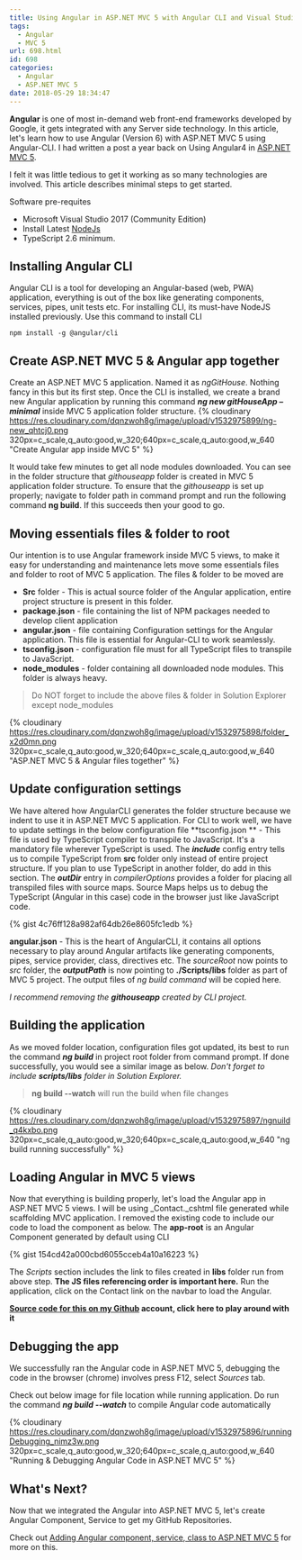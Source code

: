 ```yaml
---
title: Using Angular in ASP.NET MVC 5 with Angular CLI and Visual Studio 2017
tags:
  - Angular
  - MVC 5
url: 698.html
id: 698
categories:
  - Angular
  - ASP.NET MVC 5
date: 2018-05-29 18:34:47
---
```


**Angular** is one of most in-demand web front-end frameworks developed by Google, it gets integrated with any Server side technology. 
In this article, let's learn how to use Angular (Version 6) with ASP.NET MVC 5 using Angular-CLI. I had written a post a year back on Using Angular4 in [ASP.NET MVC 5](https://www.mithunvp.com/using-angular-2-asp-net-mvc-5-visual-studio/).
 
 I felt it was little tedious to get it working as so many technologies are involved. This article describes minimal steps to get started.

 Software pre-requites

*   Microsoft Visual Studio 2017 (Community Edition)
*   Install Latest [NodeJs](https://nodejs.org/en/)
*   TypeScript 2.6 minimum.

Installing Angular CLI
----------------------

Angular CLI is a tool for developing an Angular-based (web, PWA) application, everything is out of the box like generating components, services, pipes, unit tests etc.
 For installing CLI, its must-have NodeJS installed previously. Use this command to install CLI

``` npm install -g @angular/cli ```

Create ASP.NET MVC 5 & Angular app together
-------------------------------------------

Create an ASP.NET MVC 5 application. Named it as _ngGitHouse_. Nothing fancy in this but its first step.
 Once the CLI is installed, we create a brand new Angular application by running this command **_ng new gitHouseApp –minimal_** inside MVC 5 application folder structure. {% cloudinary https://res.cloudinary.com/dqnzwoh8g/image/upload/v1532975899/ng-new_qhtcj0.png 320px=c_scale,q_auto:good,w_320;640px=c_scale,q_auto:good,w_640 "Create Angular app inside MVC 5" %}
 
It would take few minutes to get all node modules downloaded. You can see in the folder structure that _githouseapp_ folder is created in MVC 5 application folder structure.
To ensure that the _githouseapp_ is set up properly; navigate to folder path in command prompt and run the following command **ng build**. If this succeeds then your good to go.

Moving essentials files & folder to root
----------------------------------------

Our intention is to use Angular framework inside MVC 5 views, to make it easy for understanding and maintenance lets move some essentials files and folder to root of MVC 5 application. The files & folder to be moved are

*   **Src** folder - This is actual source folder of the Angular application, entire project structure is present in this folder.
*   **package.json** \- file containing the list of NPM packages needed to develop client application
*   **angular.json** \- file containing Configuration settings for the Angular application. This file is essential for Angular-CLI to work seamlessly.
*   **tsconfig.json** \- configuration file must for all TypeScript files to transpile to JavaScript.
*   **node_modules** \- folder containing all downloaded node modules. This folder is always heavy.

> Do NOT forget to include the above files & folder in Solution Explorer except node_modules

{% cloudinary https://res.cloudinary.com/dqnzwoh8g/image/upload/v1532975898/folder_x2d0mn.png 320px=c_scale,q_auto:good,w_320;640px=c_scale,q_auto:good,w_640 "ASP.NET MVC 5 & Angular files together" %}  

Update configuration settings
-----------------------------

We have altered how AngularCLI generates the folder structure because we indent to use it in ASP.NET MVC 5 application. 
For CLI to work well, we have to update settings in the below configuration file **tsconfig.json ** - This file is used by TypeScript compiler to transpile to JavaScript. It's a mandatory file wherever TypeScript is used. 
The _**include**_ config entry tells us to compile TypeScript from **src** folder only instead of entire project structure. If you plan to use TypeScript in another folder, do add in this section. 
The _**outDir**_ entry in _compilerOptions_ provides a folder for placing all transpiled files with source maps. Source Maps helps us to debug the TypeScript (Angular in this case) code in the browser just like JavaScript code.


{% gist 4c76ff128a982af64db26e8605fc1edb %}


**angular.json** - This is the heart of AngularCLI, it contains all options necessary to play around Angular artifacts like generating components, pipes, service provider, class, directives etc. 
The _sourceRoot_ now points to _src_ folder, the _**outputPath**_ is now pointing to **./Scripts/libs** folder as part of MVC 5 project. The output files of _ng build command_ will be copied here.
 
 _I recommend removing the **githouseapp** created by CLI project._

**Building the application**
----------------------------

As we moved folder location, configuration files got updated, its best to run the command _**ng build**_ in project root folder from command prompt. 
If done successfully, you would see a similar image as below. _Don't forget to include **scripts/libs** folder in Solution Explorer._

> **ng build --watch** will run the build when file changes

{% cloudinary https://res.cloudinary.com/dqnzwoh8g/image/upload/v1532975897/ngnuild_q4kxbo.png 320px=c_scale,q_auto:good,w_320;640px=c_scale,q_auto:good,w_640 "ng build running successfully" %}

Loading Angular in MVC 5 views
------------------------------

Now that everything is building properly, let's load the Angular app in ASP.NET MVC 5 views. I will be using _Contact._cshtml file generated while scaffolding MVC application. I removed the existing code to include our code to load the component as below. The **app-root** is an Angular Component generated by default using CLI

{% gist 154cd42a000cbd6055cceb4a10a16223 %}

The _Scripts_ section includes the link to files created in **libs** folder run from above step. 
**The JS files referencing order is important here.** Run the application, click on the Contact link on the navbar to load the Angular.

**[Source code for this on my Github](https://github.com/mithunvp/ngGitHouse) account, click here to play around with it**

Debugging the app
-----------------

We successfully ran the Angular code in ASP.NET MVC 5, debugging the code in the browser (chrome) involves press F12, select _Sources_ tab. 

Check out below image for file location while running application. Do run the command _**ng build --watch**_ to compile Angular code automatically 

{% cloudinary https://res.cloudinary.com/dqnzwoh8g/image/upload/v1532975896/runningDebugging_nimz3w.png 320px=c_scale,q_auto:good,w_320;640px=c_scale,q_auto:good,w_640 "Running & Debugging Angular Code in ASP.NET MVC 5" %}

## What's Next?
Now that we integrated the Angular into ASP.NET MVC 5, let's create Angular Component, Service to get my GitHub Repositories. 

Check out [Adding Angular component, service, class to ASP.NET MVC 5](https://www.mithunvp.com/adding-Angular-component-service-class-to-asp-net-mvc-5) for more on this.